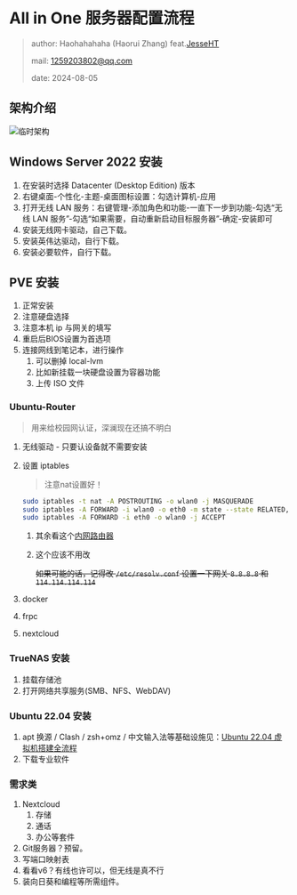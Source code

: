 # All in One 服务器配置流程

> author: Haohahahaha (Haorui Zhang) feat.[JesseHT](JesseHT@outlook.com)
> 
> mail: 1259203802@qq.com
>
> date: 2024-08-05

## 架构介绍

![临时架构]()

## Windows Server 2022 安装

1. 在安装时选择 Datacenter (Desktop Edition) 版本
2. 右键桌面-个性化-主题-桌面图标设置：勾选计算机-应用
3. 打开无线 LAN 服务：右键管理-添加角色和功能-一直下一步到功能-勾选“无线 LAN 服务”-勾选“如果需要，自动重新启动目标服务器”-确定-安装即可
4. 安装无线网卡驱动，自己下载。
5. 安装英伟达驱动，自行下载。
6. 安装必要软件，自行下载。

## PVE 安装

> 

1. 正常安装
2. 注意硬盘选择
3. 注意本机 ip 与网关的填写
4. 重启后BIOS设置为首选项
5. 连接网线到笔记本，进行操作
   1. 可以删掉 local-lvm
   2. 比如新挂载一块硬盘设置为容器功能
   3. 上传 ISO 文件

### Ubuntu-Router

> 用来给校园网认证，深澜现在还搞不明白

1. 无线驱动 - 只要认设备就不需要安装
2. 设置 iptables
   
    > 注意nat设置好！

    ```bash
    sudo iptables -t nat -A POSTROUTING -o wlan0 -j MASQUERADE
    sudo iptables -A FORWARD -i wlan0 -o eth0 -m state --state RELATED,ESTABLISHED -j ACCEPT
    sudo iptables -A FORWARD -i eth0 -o wlan0 -j ACCEPT
    ```

    1. 其余看这个[内网路由器](https://blog.csdn.net/ljn1046016768/article/details/136812970)
    2. 这个应该不用改 
   
        ~~如果可能的话，记得改 `/etc/resolv.conf` 设置一下网关 `8.8.8.8` 和 `114.114.114.114`~~
   
3. docker
4. frpc
5. nextcloud

### TrueNAS 安装

1. 挂载存储池
2. 打开网络共享服务(SMB、NFS、WebDAV)

### Ubuntu 22.04 安装

1. apt 换源 / Clash / zsh+omz / 中文输入法等基础设施见：[Ubuntu 22.04 虚拟机搭建全流程](https://cs.haohaha.cn/greenhand/Ubuntu2204-greenhand/Ubuntu2204-greenhand)
2. 下载专业软件

### 需求类

1. Nextcloud
   1. 存储
   2. 通话
   3. 办公等套件
2. Git服务器？预留。
3. 写端口映射表
4. 看看v6？有线也许可以，但无线是真不行
5. 装向日葵和编程等所需组件。
